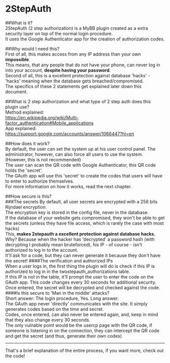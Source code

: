 2StepAuth
=========
  
##What is it?  
2StepAuth (2 step authorization) is a MyBB plugin created as a extra security layer on top of the normal login procedure.  
It uses the Google Authenticator app for the creation of authorization codes.  
  
##Why would I need this?  
First of all, this makes access from any IP address than your own __impossible__.  
This means, that any people that do not have your phone, can never log in into your account, __despite having your password__.  
Second of all, this is a excellent protection against database 'hacks' - 'hacks' meaning when the database gets breached/compromised.  
The specifics of these 2 statements get explained later down this document.
  
##What is 2 step authorization and what type of 2 step auth does this plugin use?  
Method explained:  
https://en.wikipedia.org/wiki/Multi-factor_authentication#Mobile_applications  
App explained:  
https://support.google.com/accounts/answer/1066447?hl=en  
  
##How does it work?  
By default, the user can set the system up at his user control panel. The administrator, however, can also force all users to use the system. (However, this is not recommended)  
The user can scan the QR code with Google Authenticator, this QR code holds the 'secret'.  
The GAuth app will use this 'secret' to create the codes that users will have to enter to authorize themselves.  
For more information on how it works, read the next chapter.  
  
##How secure is this?  
###The secrets
By default, all user secrets are encrypted with a 256 bits Rijndael encryption.  
The encryption key is stored in the config file, never in the database.  
If the database of your website gets compromised, they won't be able to get the secrets (unless they have file access, which is rarely the case with most hacks)  
This, **makes 2stepauth a excellent protection against database hacks.**  
Why? Because when the hacker has 'decrypted' a password hash (with decrypting I probably mean bruteforced), his IP - of course - isn't authorized to log in to the account.  
It'll ask for a code, but they can never generate it because they don't have the secret!
####The verification and authorized IPs  
When a user logs in, the first thing the plugin will do is check if this IP is authorized to log in in the twostepauth_authorizations table.  
If this IP is not in the table, it'll prompt the user to enter the code on the GAuth app. This code changes every 30 seconds for additional security.  
Once entered, the secret will be decrypted and checked against the code.  
####Is this secure to 'Man in the middle' attacks?  
Short answer: The login procedure, Yes. Long answer:  
The GAuth app never 'directly' communicates with the site. It simply generates codes based on the time and secret.  
Codes, once entered, can also never be entered again, and, keep in mind that they also change every 30 seconds.  
The only vulnable point would be the usercp page with the QR code, if someone is listening in on the connection, they can intercept the QR code and get the secret (and thus, generate their own codes)  
  
___________  
  
That's a brief explanation of the entire process, if you want more, check out the code!
